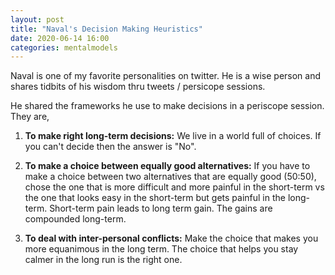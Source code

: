 ```yaml
---
layout: post
title: "Naval's Decision Making Heuristics"  
date: 2020-06-14 16:00
categories: mentalmodels
---
```


Naval is one of my favorite personalities on twitter. He is a wise person and shares tidbits of his wisdom thru tweets / persicope sessions. 

He shared the frameworks he use to make decisions in a periscope session. They are, 

1. <b>To make right long-term decisions:</b>
We live in a world full of choices. If you can't decide then the answer is "No". 

2. <b>To make a choice between equally good alternatives:</b>
If you have to make a choice between two alternatives that are equally good (50:50), chose the one that is more difficult and more painful in the short-term vs the one that looks easy in the short-term but gets painful in the long-term. Short-term pain leads to long term gain. The gains are compounded long-term. 

3. <b>To deal with inter-personal conflicts:</b>
Make the choice that makes you more equanimous in the long term. The choice that helps you stay calmer in the long run is the right one.




